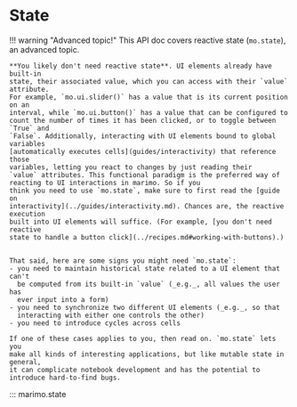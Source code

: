 # State

!!! warning "Advanced topic!"
This API doc covers reactive state (`mo.state`), an advanced topic.

    **You likely don't need reactive state**. UI elements already have built-in
    state, their associated value, which you can access with their `value` attribute.
    For example, `mo.ui.slider()` has a value that is its current position on an
    interval, while `mo.ui.button()` has a value that can be configured to
    count the number of times it has been clicked, or to toggle between `True` and
    `False`. Additionally, interacting with UI elements bound to global variables
    [automatically executes cells](guides/interactivity) that reference those
    variables, letting you react to changes by just reading their
    `value` attributes. This functional paradigm is the preferred way of
    reacting to UI interactions in marimo. So if you
    think you need to use `mo.state`, make sure to first read the [guide on
    interactivity](../guides/interactivity.md). Chances are, the reactive execution
    built into UI elements will suffice. (For example, [you don't need reactive
    state to handle a button click](../recipes.md#working-with-buttons).)


    That said, here are some signs you might need `mo.state`:
    - you need to maintain historical state related to a UI element that can't
      be computed from its built-in `value` (_e.g._, all values the user has
      ever input into a form)
    - you need to synchronize two different UI elements (_e.g._, so that
      interacting with either one controls the other)
    - you need to introduce cycles across cells

    If one of these cases applies to you, then read on. `mo.state` lets you
    make all kinds of interesting applications, but like mutable state in general,
    it can complicate notebook development and has the potential to
    introduce hard-to-find bugs.

::: marimo.state
